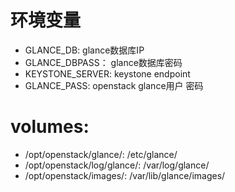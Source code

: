 # 环境变量
- GLANCE_DB: glance数据库IP
- GLANCE_DBPASS： glance数据库密码
- KEYSTONE_SERVER: keystone endpoint
- GLANCE_PASS: openstack glance用户 密码

# volumes:
- /opt/openstack/glance/: /etc/glance/
- /opt/openstack/log/glance/: /var/log/glance/
- /opt/openstack/images/: /var/lib/glance/images/